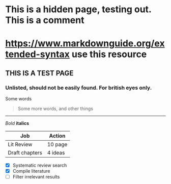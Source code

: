 # This is a hidden page, testing out. This is a comment
# https://www.markdownguide.org/extended-syntax use this resource

## THIS IS A TEST PAGE
### Unlisted, should not be easily found. For british eyes only.

Some words 
> Some more words, and other things

___

*Bold*
**italics**

| Job         | Action      |
| ----------- | ----------- |
| Lit Review  | 10 page     |
| Draft chapters  | 4 ideas      |


- [x] Systematic review search
- [x] Compile literature
- [ ] Filter irrelevant results
